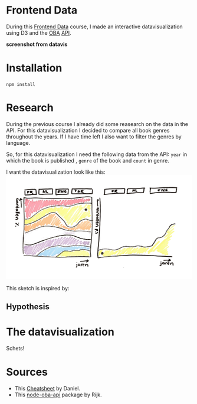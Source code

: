 # Frontend Data

During this [Frontend Data](https://github.com/cmda-tt/course-18-19/tree/master/frontend-data) course, I made an interactive datavisualization using D3 and the [OBA](https://www.oba.nl) [API](https://zoeken.oba.nl/api/v1/).

**screenshot from datavis**

# Installation

```
npm install
```

# Research

During the previous course I already did some reasearch on the data in the API.
For this datavisualization I decided to compare all book genres throughout the years. If I have time left I also want to filter the genres by language.

So, for this datavisualization I need the following data from the API: `year` in which the book is published , `genre` of the book and `count` in genre.

I want the datavisualization look like this: ![sketch](img/sketch.png)

This sketch is inspired by:

## Hypothesis

# The datavisualization

Schets!

# Sources

- This [Cheatsheet](https://github.com/DanielvandeVelde/functional-programming#cheatsheet) by Daniel.
- This [node-oba-api](https://github.com/rijkvanzanten/node-oba-api) package by Rijk.

